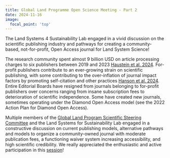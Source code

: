 ```yaml
---
title: Global Land Programme Open Science Meeting - Part 2
date: 2024-11-16
image:
  focal_point: 'top'
---
```


The Land Systems 4 Sustainability Lab engaged in a vivid discussion on the scientific publishing industry and pathways for creating a community-based, not-for-profit, Open Access journal for Land System Science!

<!--more-->

The research community spent almost 9 billion USD on article processing charges to six publishers between 2019 and 2023 [Haustein et al. 2024](https://doi.org/10.48550/arXiv.2407.16551). For-profit publishers contribute to an ever-growing strain on scientific publishing, with some contributing to the over-inflation of journal impact factors by promoting self-citation and other practices [Hanson et al. 2024](https://doi.org/10.1162/qss_a_00327). Entire Editorial Boards have resigned from journals belonging to for-profit publishers over concerns ranging from insane subscription fees to deterioration of scientific independence. Some have created new journals, sometimes operating under the Diamond Open Access model (see the 2022 Action Plan for Diamond Open Access). 

Multiple members of the [Global Land Program Scientific Steering Committee](https://glp.earth/who-we-are/scientific-steering-committee) and the Land Systems for Sustainability Lab engaged in a constructive discussion on current publishing models, alternative pathways and models to organize a community-owned journal with moderate publication fees, a functioning waiver system increasing accessibility, and high scientific credibility. We really appreciated the enthusiastic and active participation in this [session](https://whova.com/embedded/session/rKIwz-4rzQneimOEsQrANL3LgJxVMLyYgaILW%4003DG8%3D/4231703/?widget=primary)!